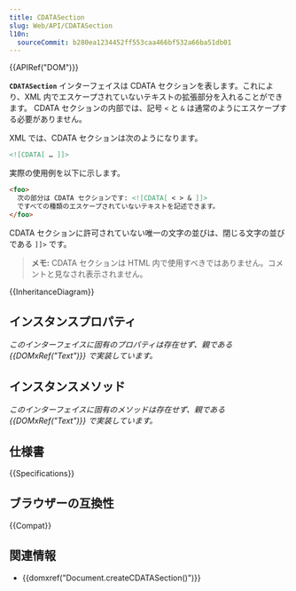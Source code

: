 ```yaml
---
title: CDATASection
slug: Web/API/CDATASection
l10n:
  sourceCommit: b280ea1234452ff553caa466bf532a66ba51db01
---
```


{{APIRef("DOM")}}

**`CDATASection`** インターフェイスは CDATA セクションを表します。これにより、XML 内でエスケープされていないテキストの拡張部分を入れることができます。
CDATA セクションの内部では、記号 `<` と `&` は通常のようにエスケープする必要がありません。

XML では、CDATA セクションは次のようになります。

```xml
<![CDATA[ … ]]>
```

実際の使用例を以下に示します。

```html
<foo>
  次の部分は CDATA セクションです: <![CDATA[ < > & ]]>
  ですべての種類のエスケープされていないテキストを記述できます。
</foo>
```

CDATA セクションに許可されていない唯一の文字の並びは、閉じる文字の並びである `]]>` です。

> **メモ:** CDATA セクションは HTML 内で使用すべきではありません。コメントと見なされ表示されません。

{{InheritanceDiagram}}

## インスタンスプロパティ

_このインターフェイスに固有のプロパティは存在せず、親である {{DOMxRef("Text")}} で実装しています。_

## インスタンスメソッド

_このインターフェイスに固有のメソッドは存在せず、親である {{DOMxRef("Text")}} で実装しています。_

## 仕様書

{{Specifications}}

## ブラウザーの互換性

{{Compat}}

## 関連情報

- {{domxref("Document.createCDATASection()")}}
